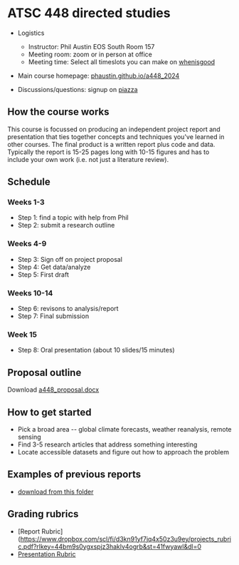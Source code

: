 # ATSC 448 directed studies

- Logistics
  - Instructor:  Phil Austin EOS South Room 157
  - Meeting room: zoom or in person at office
  - Meeting time: Select all timeslots you can make on [whenisgood](https://whenisgood.net/xj4khmm)


- Main course homepage: [phaustin.github.io/a448_2024](https://phaustin.github.io/a448_2024)

- Discussions/questions: signup on [piazza](https://piazza.com/ubc.ca/winterterm22024/atsc448)

## How the course works

This course is focussed on producing an independent project report and presentation that ties together concepts and techniques you've learned in other courses.  The final product is a written report plus code and data.  Typically the report is 15-25 pages long with 10-15 figures and has to include your own work (i.e. not just a literature review).


## Schedule

### Weeks 1-3

- Step 1: find a topic with help from Phil
- Step 2: submit a research outline

### Weeks 4-9

- Step 3: Sign off on project proposal
- Step 4: Get data/analyze
- Step 5: First draft

### Weeks 10-14

- Step 6: revisons to analysis/report
- Step 7: Final submission

### Week 15 

- Step 8: Oral presentation (about 10 slides/15 minutes)

## Proposal outline

Download [a448_proposal.docx](https://www.dropbox.com/scl/fi/4xgtmtdaf57xvw4abmrod/a448_proposal.docx?rlkey=94un60k223ohmwlv2ay36ok7k&dl=0)

## How to get started

- Pick a broad area -- global climate forecasts, weather reanalysis, remote sensing
- Find 3-5 research articles that address something interesting
- Locate accessible datasets and figure out how to approach the problem

## Examples of previous reports

- [download from this folder](https://www.dropbox.com/scl/fo/vycttkf9ugwozpqzalm2d/h?rlkey=u92yirdirr5n1neasr47vvooc&st=om1afhfe&dl=0)

## Grading rubrics


- [Report Rubric](https://www.dropbox.com/scl/fi/d3kn91yf7jq4x50z3u9ey/projects_rubric.pdf?rlkey=44bm9s0ygxspjz3haklv4ogrb&st=41fwyawl&dl=0
- [Presentation Rubric](https://www.dropbox.com/scl/fi/zmskgeim2bm80akkxare9/a448_presentations_rubric.pdf?rlkey=gh8w1feg1f0kmopta1fo6mx9e&st=681tuq42&dl=0)

